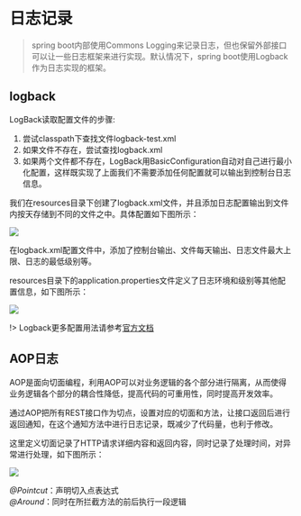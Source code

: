 # 日志记录

> spring boot内部使用Commons Logging来记录日志，但也保留外部接口可以让一些日志框架来进行实现。默认情况下，spring boot使用Logback作为日志实现的框架。

## logback

LogBack读取配置文件的步骤:

1. 尝试classpath下查找文件logback-test.xml
2. 如果文件不存在，尝试查找logback.xml
3. 如果两个文件都不存在，LogBack用BasicConfiguration自动对自己进行最小化配置，这样既实现了上面我们不需要添加任何配置就可以输出到控制台日志信息。

我们在resources目录下创建了logback.xml文件，并且添加日志配置输出到文件内按天存储到不同的文件之中。具体配置如下图所示：

![](http://p9vs76p49.bkt.clouddn.com/2018-06-08-15284251688818.jpg)

在logback.xml配置文件中，添加了控制台输出、文件每天输出、日志文件最大上限、日志的最低级别等。

resources目录下的application.properties文件定义了日志环境和级别等其他配置信息，如下图所示：

![](http://p9vs76p49.bkt.clouddn.com/2018-06-08-15284253634868.jpg)

!> Logback更多配置用法请参考[官方文档](https://logback.qos.ch/manual/configuration.html)

## AOP日志

AOP是面向切面编程，利用AOP可以对业务逻辑的各个部分进行隔离，从而使得业务逻辑各个部分的耦合性降低，提高代码的可重用性，同时提高开发效率。

通过AOP把所有REST接口作为切点，设置对应的切面和方法，让接口返回后进行返回通知，在这个通知方法中进行日志记录，既减少了代码量，也利于修改。

这里定义切面记录了HTTP请求详细内容和返回内容，同时记录了处理时间，对异常进行处理，如下图所示：

![](http://p9vs76p49.bkt.clouddn.com/2018-06-08-15284258822620.jpg)

*@Pointcut*：声明切入点表达式        
*@Around*：同时在所拦截方法的前后执行一段逻辑




